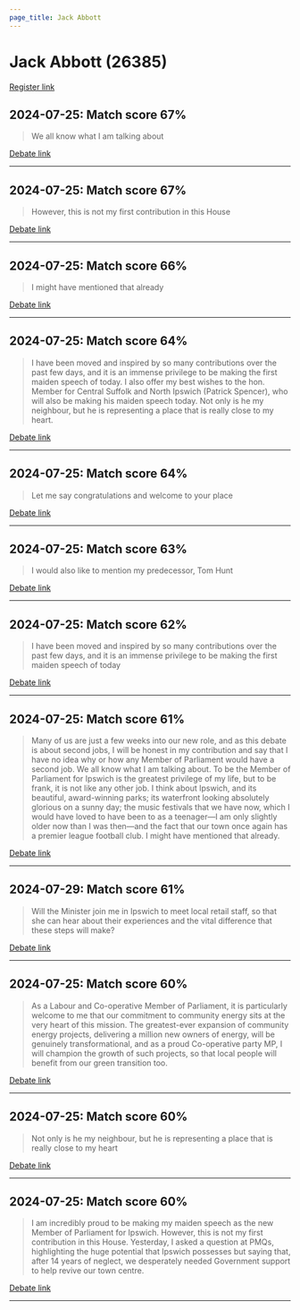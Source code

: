 ```yaml
---
page_title: Jack Abbott
---
```


# Jack Abbott  (26385)

[Register link](https://www.theyworkforyou.com/mp/26385/register)



## 2024-07-25: Match score 67%

>We all know what I am talking about

[Debate link](https://www.theyworkforyou.com/debates/?id=2024-07-25e.873.1) 

---



## 2024-07-25: Match score 67%

>However, this is not my first contribution in this House

[Debate link](https://www.theyworkforyou.com/debates/?id=2024-07-25e.873.1) 

---



## 2024-07-25: Match score 66%

>I might have mentioned that already

[Debate link](https://www.theyworkforyou.com/debates/?id=2024-07-25e.873.1) 

---



## 2024-07-25: Match score 64%

>I have been moved and inspired by so many contributions over the past few days, and it is an immense privilege to be making the first maiden speech of today. I also offer my best wishes to the hon. Member for Central Suffolk and North Ipswich (Patrick Spencer), who will also be making his maiden speech today. Not only is he my neighbour, but he is representing a place that is really close to my heart.

[Debate link](https://www.theyworkforyou.com/debates/?id=2024-07-25e.873.1) 

---



## 2024-07-25: Match score 64%

>Let me say congratulations and welcome to your place

[Debate link](https://www.theyworkforyou.com/debates/?id=2024-07-25e.873.1) 

---



## 2024-07-25: Match score 63%

>I would also like to mention my predecessor, Tom Hunt

[Debate link](https://www.theyworkforyou.com/debates/?id=2024-07-25e.873.1) 

---



## 2024-07-25: Match score 62%

>I have been moved and inspired by so many contributions over the past few days, and it is an immense privilege to be making the first maiden speech of today

[Debate link](https://www.theyworkforyou.com/debates/?id=2024-07-25e.873.1) 

---



## 2024-07-25: Match score 61%

>Many of us are just a few weeks into our new role, and as this debate is about second jobs, I will be honest in my contribution and say that I have no idea why or how any Member of Parliament would have a second job. We all know what I am talking about. To be the Member of Parliament for Ipswich is the greatest privilege of my life, but to be frank, it is not like any other job. I think about Ipswich, and its beautiful, award-winning parks; its waterfront looking absolutely glorious on a sunny day; the music festivals that we have now, which I would have loved to have been to as a teenager—I am only slightly older now than I was then—and the fact that our town once again has a premier league football club. I might have mentioned that already.

[Debate link](https://www.theyworkforyou.com/debates/?id=2024-07-25e.873.1) 

---



## 2024-07-29: Match score 61%

>Will the Minister join me in Ipswich to meet local retail staff, so that she can hear about their experiences and the vital difference that these steps will make?

[Debate link](https://www.theyworkforyou.com/debates/?id=2024-07-29c.1021.3) 

---



## 2024-07-25: Match score 60%

>As a Labour and Co-operative Member of Parliament, it is particularly welcome to me that our commitment to community energy sits at the very heart of this mission. The greatest-ever expansion of community energy projects, delivering a million new owners of energy, will be genuinely transformational, and as a proud Co-operative party MP, I will champion the growth of such projects, so that local people will benefit from our green transition too.

[Debate link](https://www.theyworkforyou.com/debates/?id=2024-07-25e.873.1) 

---



## 2024-07-25: Match score 60%

>Not only is he my neighbour, but he is representing a place that is really close to my heart

[Debate link](https://www.theyworkforyou.com/debates/?id=2024-07-25e.873.1) 

---



## 2024-07-25: Match score 60%

>I am incredibly proud to be making my maiden speech as the new Member of Parliament for Ipswich. However, this is not my first contribution in this House. Yesterday, I asked a question at PMQs, highlighting the huge potential that Ipswich possesses but saying that, after 14 years of neglect, we desperately needed Government support to help revive our town centre.

[Debate link](https://www.theyworkforyou.com/debates/?id=2024-07-25e.873.1) 

---


